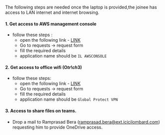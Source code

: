

The following steps are needed once the laptop is provided,the joinee has access to LAN internet and internet browsing.

#### 1. Get access to AWS management console

- follow these steps :
     - open the following link - [LINK](http://lamgroup.icicibankltd.com:97/LA_Index_New.aspx)
     - Go to requests -> request form
     - fill the required details
     - application name should be `IL AWSCONSOLE`
 
#### 2. Get access to office wifi (O$tr!ch3$)

-  follow these steps:
     - open the following link - [LINK](http://lamgroup.icicibankltd.com:97/LA_Index_New.aspx)
     - Go to requests -> request form
     - fill the required details
     - application name should be `Global Protect VPN`

#### 3. Access to share files on teams.

- Drop a mail to Ramprasad Bera (ramprasad.bera@ext.icicilombard.com) requesting him to provide OneDrive access.

